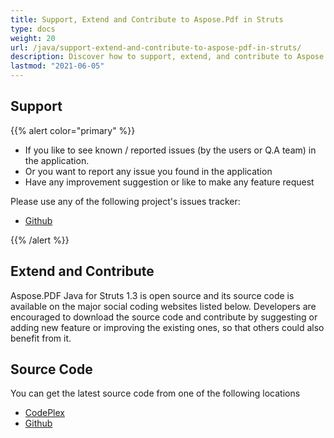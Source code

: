 ```yaml
---
title: Support, Extend and Contribute to Aspose.Pdf in Struts
type: docs
weight: 20
url: /java/support-extend-and-contribute-to-aspose-pdf-in-struts/
description: Discover how to support, extend, and contribute to Aspose.PDF for Java in Struts-based projects.
lastmod: "2021-06-05"
---
```


## Support

{{% alert color="primary" %}}

- If you like to see known / reported issues (by the users or Q.A team) in the application.
- Or you want to report any issue you found in the application
- Have any improvement suggestion or like to make any feature request

Please use any of the following project's issues tracker:

- [Github](https://github.com/aspose-pdf/Aspose.PDF-for-Java/issues)

{{% /alert %}}


## Extend and Contribute

Aspose.PDF Java for Struts 1.3 is open source and its source code is available on the major social coding websites listed below. Developers are encouraged to download the source code and contribute by suggesting or adding new feature or improving the existing ones, so that others could also benefit from it.

## Source Code

You can get the latest source code from one of the following locations

- [CodePlex](https://asposepdfforstruts.codeplex.com)
- [Github](https://github.com/aspose-pdf/Aspose.PDF-for-Java/tree/master/Plugins/Aspose_Pdf_for_Struts)
